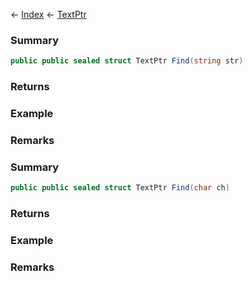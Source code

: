 ← [Index](Api-Index) ← [TextPtr](VRage.Game.ModAPI.Ingame.Utilities.TextPtr)

### Summary

```csharp
public public sealed struct TextPtr Find(string str)
```

### Returns

### Example

### Remarks

### Summary

```csharp
public public sealed struct TextPtr Find(char ch)
```

### Returns

### Example

### Remarks

